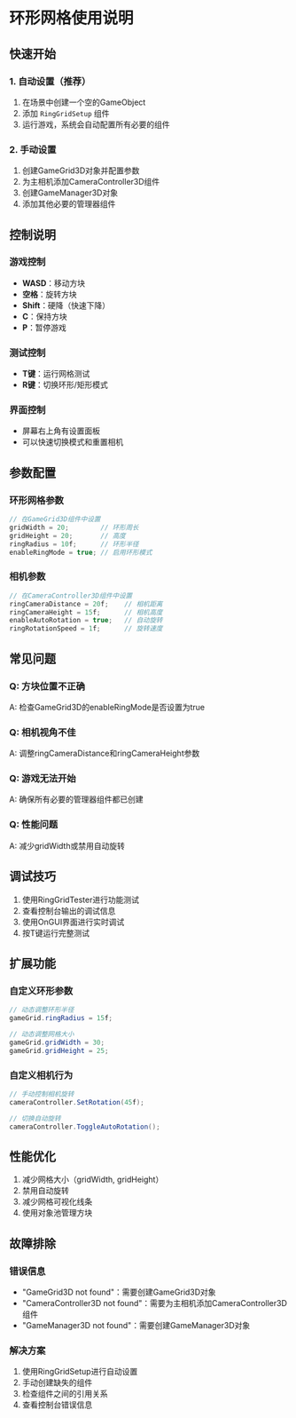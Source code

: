 # 环形网格使用说明

## 快速开始

### 1. 自动设置（推荐）
1. 在场景中创建一个空的GameObject
2. 添加 `RingGridSetup` 组件
3. 运行游戏，系统会自动配置所有必要的组件

### 2. 手动设置
1. 创建GameGrid3D对象并配置参数
2. 为主相机添加CameraController3D组件
3. 创建GameManager3D对象
4. 添加其他必要的管理器组件

## 控制说明

### 游戏控制
- **WASD**：移动方块
- **空格**：旋转方块
- **Shift**：硬降（快速下降）
- **C**：保持方块
- **P**：暂停游戏

### 测试控制
- **T键**：运行网格测试
- **R键**：切换环形/矩形模式

### 界面控制
- 屏幕右上角有设置面板
- 可以快速切换模式和重置相机

## 参数配置

### 环形网格参数
```csharp
// 在GameGrid3D组件中设置
gridWidth = 20;        // 环形周长
gridHeight = 20;       // 高度
ringRadius = 10f;      // 环形半径
enableRingMode = true; // 启用环形模式
```

### 相机参数
```csharp
// 在CameraController3D组件中设置
ringCameraDistance = 20f;    // 相机距离
ringCameraHeight = 15f;      // 相机高度
enableAutoRotation = true;   // 自动旋转
ringRotationSpeed = 1f;      // 旋转速度
```

## 常见问题

### Q: 方块位置不正确
A: 检查GameGrid3D的enableRingMode是否设置为true

### Q: 相机视角不佳
A: 调整ringCameraDistance和ringCameraHeight参数

### Q: 游戏无法开始
A: 确保所有必要的管理器组件都已创建

### Q: 性能问题
A: 减少gridWidth或禁用自动旋转

## 调试技巧

1. 使用RingGridTester进行功能测试
2. 查看控制台输出的调试信息
3. 使用OnGUI界面进行实时调试
4. 按T键运行完整测试

## 扩展功能

### 自定义环形参数
```csharp
// 动态调整环形半径
gameGrid.ringRadius = 15f;

// 动态调整网格大小
gameGrid.gridWidth = 30;
gameGrid.gridHeight = 25;
```

### 自定义相机行为
```csharp
// 手动控制相机旋转
cameraController.SetRotation(45f);

// 切换自动旋转
cameraController.ToggleAutoRotation();
```

## 性能优化

1. 减少网格大小（gridWidth, gridHeight）
2. 禁用自动旋转
3. 减少网格可视化线条
4. 使用对象池管理方块

## 故障排除

### 错误信息
- "GameGrid3D not found"：需要创建GameGrid3D对象
- "CameraController3D not found"：需要为主相机添加CameraController3D组件
- "GameManager3D not found"：需要创建GameManager3D对象

### 解决方案
1. 使用RingGridSetup进行自动设置
2. 手动创建缺失的组件
3. 检查组件之间的引用关系
4. 查看控制台错误信息 